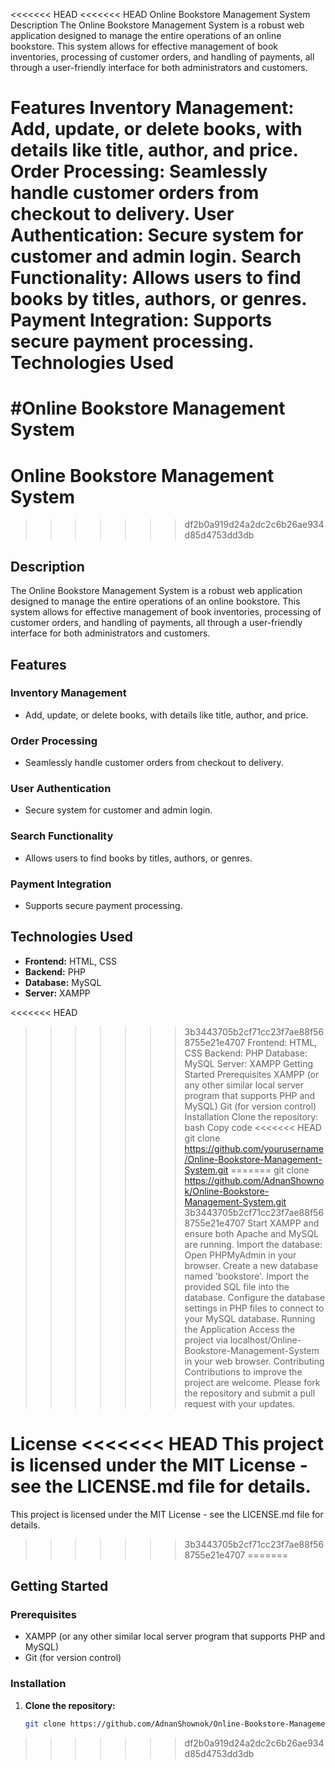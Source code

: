 <<<<<<< HEAD
<<<<<<< HEAD
Online Bookstore Management System
Description
The Online Bookstore Management System is a robust web application designed to manage the entire operations of an online bookstore. This system allows for effective management of book inventories, processing of customer orders, and handling of payments, all through a user-friendly interface for both administrators and customers.

Features
Inventory Management: Add, update, or delete books, with details like title, author, and price.
Order Processing: Seamlessly handle customer orders from checkout to delivery.
User Authentication: Secure system for customer and admin login.
Search Functionality: Allows users to find books by titles, authors, or genres.
Payment Integration: Supports secure payment processing.
Technologies Used
=======
#Online Bookstore Management System
=======
# Online Bookstore Management System
>>>>>>> df2b0a919d24a2dc2c6b26ae934d85d4753dd3db

## Description
The Online Bookstore Management System is a robust web application designed to manage the entire operations of an online bookstore. This system allows for effective management of book inventories, processing of customer orders, and handling of payments, all through a user-friendly interface for both administrators and customers.

## Features

### Inventory Management
- Add, update, or delete books, with details like title, author, and price.

### Order Processing
- Seamlessly handle customer orders from checkout to delivery.

### User Authentication
- Secure system for customer and admin login.

### Search Functionality
- Allows users to find books by titles, authors, or genres.

### Payment Integration
- Supports secure payment processing.

## Technologies Used
- **Frontend:** HTML, CSS
- **Backend:** PHP
- **Database:** MySQL
- **Server:** XAMPP

<<<<<<< HEAD
>>>>>>> 3b3443705b2cf71cc23f7ae88f568755e21e4707
Frontend: HTML, CSS
Backend: PHP
Database: MySQL
Server: XAMPP
Getting Started
Prerequisites
XAMPP (or any other similar local server program that supports PHP and MySQL)
Git (for version control)
Installation
Clone the repository:
bash
Copy code
<<<<<<< HEAD
git clone https://github.com/yourusername/Online-Bookstore-Management-System.git
=======
git clone https://github.com/AdnanShownok/Online-Bookstore-Management-System.git
>>>>>>> 3b3443705b2cf71cc23f7ae88f568755e21e4707
Start XAMPP and ensure both Apache and MySQL are running.
Import the database:
Open PHPMyAdmin in your browser.
Create a new database named 'bookstore'.
Import the provided SQL file into the database.
Configure the database settings in PHP files to connect to your MySQL database.
Running the Application
Access the project via localhost/Online-Bookstore-Management-System in your web browser.
Contributing
Contributions to improve the project are welcome. Please fork the repository and submit a pull request with your updates.

License
<<<<<<< HEAD
This project is licensed under the MIT License - see the LICENSE.md file for details.
=======
This project is licensed under the MIT License - see the LICENSE.md file for details.
>>>>>>> 3b3443705b2cf71cc23f7ae88f568755e21e4707
=======
## Getting Started

### Prerequisites
- XAMPP (or any other similar local server program that supports PHP and MySQL)
- Git (for version control)

### Installation
1. **Clone the repository:**
   ```bash
   git clone https://github.com/AdnanShownok/Online-Bookstore-Management-System.git
>>>>>>> df2b0a919d24a2dc2c6b26ae934d85d4753dd3db
